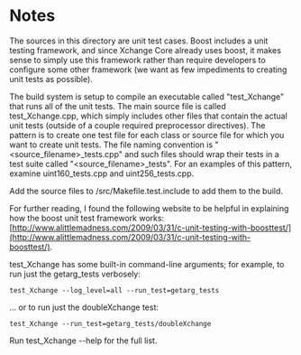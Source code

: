 # Notes
The sources in this directory are unit test cases.  Boost includes a
unit testing framework, and since Xchange Core already uses boost, it makes
sense to simply use this framework rather than require developers to
configure some other framework (we want as few impediments to creating
unit tests as possible).

The build system is setup to compile an executable called "test_Xchange"
that runs all of the unit tests.  The main source file is called
test_Xchange.cpp, which simply includes other files that contain the
actual unit tests (outside of a couple required preprocessor
directives).  The pattern is to create one test file for each class or
source file for which you want to create unit tests.  The file naming
convention is "<source_filename>_tests.cpp" and such files should wrap
their tests in a test suite called "<source_filename>_tests".  For an
examples of this pattern, examine uint160_tests.cpp and
uint256_tests.cpp.

Add the source files to /src/Makefile.test.include to add them to the build.

For further reading, I found the following website to be helpful in
explaining how the boost unit test framework works:
[http://www.alittlemadness.com/2009/03/31/c-unit-testing-with-boosttest/](http://www.alittlemadness.com/2009/03/31/c-unit-testing-with-boosttest/).

test_Xchange has some built-in command-line arguments; for
example, to run just the getarg_tests verbosely:

    test_Xchange --log_level=all --run_test=getarg_tests

... or to run just the doubleXchange test:

    test_Xchange --run_test=getarg_tests/doubleXchange

Run  test_Xchange --help   for the full list.

